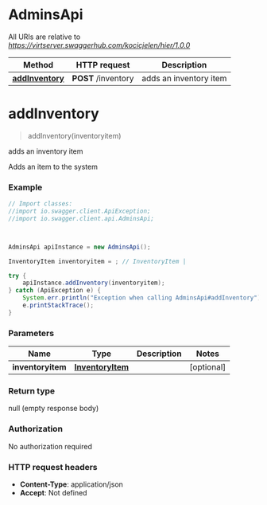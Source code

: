 # AdminsApi

All URIs are relative to *https://virtserver.swaggerhub.com/kocicjelen/hier/1.0.0*

Method | HTTP request | Description
------------- | ------------- | -------------
[**addInventory**](AdminsApi.md#addInventory) | **POST** /inventory | adds an inventory item




<a name="addInventory"></a>
# **addInventory**
> addInventory(inventoryitem)

adds an inventory item

Adds an item to the system

### Example
```java
// Import classes:
//import io.swagger.client.ApiException;
//import io.swagger.client.api.AdminsApi;



AdminsApi apiInstance = new AdminsApi();

InventoryItem inventoryitem = ; // InventoryItem | 

try {
    apiInstance.addInventory(inventoryitem);
} catch (ApiException e) {
    System.err.println("Exception when calling AdminsApi#addInventory");
    e.printStackTrace();
}
```

### Parameters

Name | Type | Description  | Notes
------------- | ------------- | ------------- | -------------
 **inventoryitem** | [**InventoryItem**](.md)|  | [optional]


### Return type

null (empty response body)

### Authorization

No authorization required

### HTTP request headers

 - **Content-Type**: application/json
 - **Accept**: Not defined



